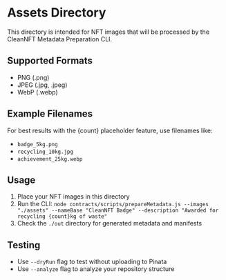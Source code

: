 # Assets Directory

This directory is intended for NFT images that will be processed by the CleanNFT Metadata Preparation CLI.

## Supported Formats
- PNG (.png)
- JPEG (.jpg, .jpeg)
- WebP (.webp)

## Example Filenames
For best results with the {count} placeholder feature, use filenames like:
- `badge_5kg.png`
- `recycling_10kg.jpg`
- `achievement_25kg.webp`

## Usage
1. Place your NFT images in this directory
2. Run the CLI: `node contracts/scripts/prepareMetadata.js --images "./assets" --nameBase "CleanNFT Badge" --description "Awarded for recycling {count}kg of waste"`
3. Check the `./out` directory for generated metadata and manifests

## Testing
- Use `--dryRun` flag to test without uploading to Pinata
- Use `--analyze` flag to analyze your repository structure

